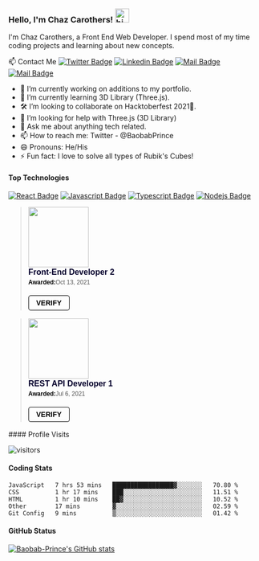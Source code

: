 ### Hello, I'm Chaz Carothers! <img src="https://user-images.githubusercontent.com/1303154/88677602-1635ba80-d120-11ea-84d8-d263ba5fc3c0.gif" width="28px" alt="hi">

I'm Chaz Carothers, a Front End Web Developer. I spend most of my time coding projects and learning about new concepts.

:mailbox: Contact Me
[![Twitter Badge](https://img.shields.io/badge/-@BaobabPrince-1ca0f1?style=flat&labelColor=1ca0f1&logo=twitter&logoColor=white&link=https://twitter.com/BaobabPrince)](https://twitter.com/BaobabPrince) [![Linkedin Badge](https://img.shields.io/badge/-Carothers-0e76a8?style=flat&labelColor=0e76a8&logo=linkedin&logoColor=white)](https://www.linkedin.com/in/chaz-carothers-169117194/) [![Mail Badge](https://img.shields.io/badge/-@baobabprince-e84393?style=flat&labelColor=e84393&logo=instagram&logoColor=white)](https://instagram.com/baobabprince) [![Mail Badge](https://img.shields.io/badge/-chaz.carothers-c0392b?style=flat&labelColor=c0392b&logo=gmail&logoColor=white)](mailto:chaz.carothers@gmail.com)

- 🔭 I’m currently working on additions to my portfolio.
- 🌱 I’m currently learning 3D Library (Three.js).
- 🛠 I’m looking to collaborate on Hacktoberfest 2021🙂.
- 🤔 I’m looking for help with Three.js (3D Library)
- 💬 Ask me about anything tech related.
- 📫 How to reach me: Twitter - @BaobabPrince
- 😄 Pronouns: He/His
- ⚡ Fun fact: I love to solve all types of Rubik's Cubes!

#### Top Technologies

[![React Badge](https://img.shields.io/badge/-React-61DBFB?style=for-the-badge&labelColor=black&logo=react&logoColor=61DBFB)](#) [![Javascript Badge](https://img.shields.io/badge/-Javascript-F0DB4F?style=for-the-badge&labelColor=black&logo=javascript&logoColor=F0DB4F)](#) [![Typescript Badge](https://img.shields.io/badge/-Typescript-007acc?style=for-the-badge&labelColor=black&logo=typescript&logoColor=007acc)](#) [![Nodejs Badge](https://img.shields.io/badge/-Nodejs-3C873A?style=for-the-badge&labelColor=black&logo=node.js&logoColor=3C873A)](#)


<blockquote class="badgr-badge" style="font-family: Helvetica, Roboto, &quot;Segoe UI&quot;, Calibri, sans-serif;"><a href="https://api.badgr.io/public/assertions/v8u4dB3UQJ2i1aTPxpEfcg?identity__email=chaz.carothers%40gmail.com"><img width="120px" height="120px" src="https://api.badgr.io/public/assertions/v8u4dB3UQJ2i1aTPxpEfcg/image"></a><p class="badgr-badge-name" style="hyphens: auto; overflow-wrap: break-word; word-wrap: break-word;margin: 0; font-size: 16px; font-weight: 600; font-style: normal; font-stretch: normal; line-height: 1.25; letter-spacing: normal; text-align: left; color: #05012c;">Front-End Developer 2</p><p class="badgr-badge-date" style="margin: 0; font-size: 12px; font-style: normal; font-stretch: normal; line-height: 1.67; letter-spacing: normal; text-align: left; color: #555555;"><strong style="font-size: 12px; font-weight: bold; font-style: normal; font-stretch: normal; line-height: 1.67; letter-spacing: normal; text-align: left; color: #000;">Awarded:</strong>Oct 13, 2021</p><p style="margin: 16px 0; padding: 0;"><a class="badgr-badge-verify" target="_blank" href="https://badgecheck.io?url=https%3A%2F%2Fapi.badgr.io%2Fpublic%2Fassertions%2Fv8u4dB3UQJ2i1aTPxpEfcg%3Fidentity__email%3Dchaz.carothers%2540gmail.com&amp;identity__email=chaz.carothers%40gmail.com" style="box-sizing: content-box; display: flex; align-items: center; justify-content: center; margin: 0; font-size:14px; font-weight: bold; width: 48px; height: 16px; border-radius: 4px; border: solid 1px black; text-decoration: none; padding: 6px 16px; margin: 16px 0; color: black;">VERIFY</a></p><script async="async" src="https://badgr.com/assets/widgets.bundle.js"></script></blockquote>

<blockquote class="badgr-badge" style="font-family: Helvetica, Roboto, &quot;Segoe UI&quot;, Calibri, sans-serif;"><a href="https://api.badgr.io/public/assertions/CQJAPzwHSuiiNLXjCF9m0Q?identity__email=chaz.carothers%40gmail.com"><img width="120px" height="120px" src="https://api.badgr.io/public/assertions/CQJAPzwHSuiiNLXjCF9m0Q/image"></a><p class="badgr-badge-name" style="hyphens: auto; overflow-wrap: break-word; word-wrap: break-word;margin: 0; font-size: 16px; font-weight: 600; font-style: normal; font-stretch: normal; line-height: 1.25; letter-spacing: normal; text-align: left; color: #05012c;">REST API Developer 1</p><p class="badgr-badge-date" style="margin: 0; font-size: 12px; font-style: normal; font-stretch: normal; line-height: 1.67; letter-spacing: normal; text-align: left; color: #555555;"><strong style="font-size: 12px; font-weight: bold; font-style: normal; font-stretch: normal; line-height: 1.67; letter-spacing: normal; text-align: left; color: #000;">Awarded:</strong>Jul 6, 2021</p><p style="margin: 16px 0; padding: 0;"><a class="badgr-badge-verify" target="_blank" href="https://badgecheck.io?url=https%3A%2F%2Fapi.badgr.io%2Fpublic%2Fassertions%2FCQJAPzwHSuiiNLXjCF9m0Q%3Fidentity__email%3Dchaz.carothers%2540gmail.com&amp;identity__email=chaz.carothers%40gmail.com" style="box-sizing: content-box; display: flex; align-items: center; justify-content: center; margin: 0; font-size:14px; font-weight: bold; width: 48px; height: 16px; border-radius: 4px; border: solid 1px black; text-decoration: none; padding: 6px 16px; margin: 16px 0; color: black;">VERIFY</a></p><script async="async" src="https://badgr.com/assets/widgets.bundle.js"></script></blockquote>
#### Profile Visits

![visitors](https://visitor-badge.glitch.me/badge?page_id=Baobab-Prince.Baobab-Prince&left_color=green&right_color=red)

#### Coding Stats

<!--START_SECTION:waka-->
```text
JavaScript   7 hrs 53 mins   █████████████████▓░░░░░░░   70.80 % 
CSS          1 hr 17 mins    ███░░░░░░░░░░░░░░░░░░░░░░   11.51 % 
HTML         1 hr 10 mins    ██▓░░░░░░░░░░░░░░░░░░░░░░   10.52 % 
Other        17 mins         ▓░░░░░░░░░░░░░░░░░░░░░░░░   02.59 % 
Git Config   9 mins          ▒░░░░░░░░░░░░░░░░░░░░░░░░   01.42 % 
```
<!--END_SECTION:waka-->

#### GitHub Status

[![Baobab-Prince's GitHub stats](https://github-readme-stats.vercel.app/api?username=Baobab-Prince&hide=issues&theme=tokyonight)](https://github.com/Baobab-Prince/github-readme-stats)
